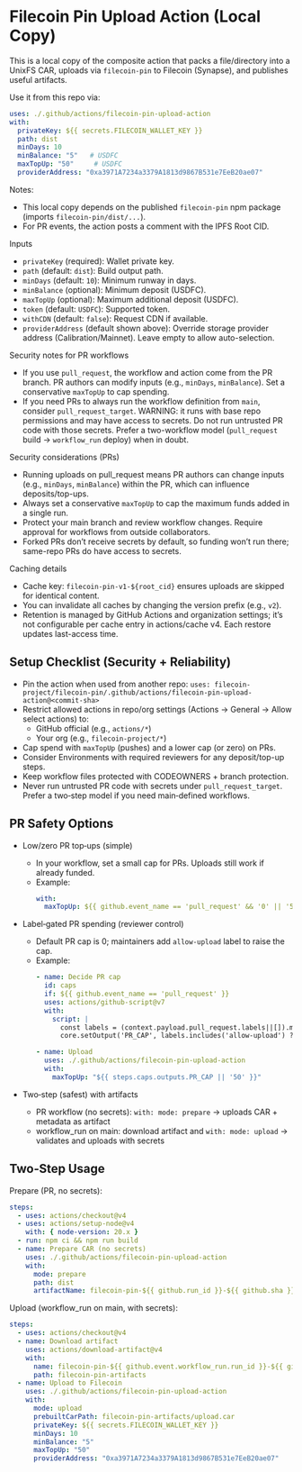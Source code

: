 # Filecoin Pin Upload Action (Local Copy)

This is a local copy of the composite action that packs a file/directory into a UnixFS CAR, uploads via `filecoin-pin` to Filecoin (Synapse), and publishes useful artifacts.

Use it from this repo via:

```yaml
uses: ./.github/actions/filecoin-pin-upload-action
with:
  privateKey: ${{ secrets.FILECOIN_WALLET_KEY }}
  path: dist
  minDays: 10
  minBalance: "5"   # USDFC
  maxTopUp: "50"     # USDFC
  providerAddress: "0xa3971A7234a3379A1813d9867B531e7EeB20ae07"
```

Notes:
- This local copy depends on the published `filecoin-pin` npm package (imports `filecoin-pin/dist/...`).
- For PR events, the action posts a comment with the IPFS Root CID.

Inputs
- `privateKey` (required): Wallet private key.
- `path` (default: `dist`): Build output path.
- `minDays` (default: `10`): Minimum runway in days.
- `minBalance` (optional): Minimum deposit (USDFC).
- `maxTopUp` (optional): Maximum additional deposit (USDFC).
- `token` (default: `USDFC`): Supported token.
- `withCDN` (default: `false`): Request CDN if available.
- `providerAddress` (default shown above): Override storage provider address (Calibration/Mainnet). Leave empty to allow auto-selection.

Security notes for PR workflows
- If you use `pull_request`, the workflow and action come from the PR branch. PR authors can modify inputs (e.g., `minDays`, `minBalance`). Set a conservative `maxTopUp` to cap spending.
- If you need PRs to always run the workflow definition from `main`, consider `pull_request_target`. WARNING: it runs with base repo permissions and may have access to secrets. Do not run untrusted PR code with those secrets. Prefer a two-workflow model (`pull_request` build → `workflow_run` deploy) when in doubt.

Security considerations (PRs)
- Running uploads on pull_request means PR authors can change inputs (e.g., `minDays`, `minBalance`) within the PR, which can influence deposits/top-ups.
- Always set a conservative `maxTopUp` to cap the maximum funds added in a single run.
- Protect your main branch and review workflow changes. Require approval for workflows from outside collaborators.
- Forked PRs don’t receive secrets by default, so funding won’t run there; same-repo PRs do have access to secrets.

Caching details
- Cache key: `filecoin-pin-v1-${root_cid}` ensures uploads are skipped for identical content.
- You can invalidate all caches by changing the version prefix (e.g., `v2`).
- Retention is managed by GitHub Actions and organization settings; it’s not configurable per cache entry in actions/cache v4. Each restore updates last-access time.

## Setup Checklist (Security + Reliability)

- Pin the action when used from another repo: `uses: filecoin-project/filecoin-pin/.github/actions/filecoin-pin-upload-action@<commit-sha>`
- Restrict allowed actions in repo/org settings (Actions → General → Allow select actions) to:
  - GitHub official (e.g., `actions/*`)
  - Your org (e.g., `filecoin-project/*`)
- Cap spend with `maxTopUp` (pushes) and a lower cap (or zero) on PRs.
- Consider Environments with required reviewers for any deposit/top-up steps.
- Keep workflow files protected with CODEOWNERS + branch protection.
- Never run untrusted PR code with secrets under `pull_request_target`. Prefer a two‑step model if you need main‑defined workflows.

## PR Safety Options

- Low/zero PR top‑ups (simple)
  - In your workflow, set a small cap for PRs. Uploads still work if already funded.
  - Example:
    ```yaml
    with:
      maxTopUp: ${{ github.event_name == 'pull_request' && '0' || '50' }}
    ```

- Label‑gated PR spending (reviewer control)
  - Default PR cap is 0; maintainers add `allow-upload` label to raise the cap.
  - Example:
    ```yaml
    - name: Decide PR cap
      id: caps
      if: ${{ github.event_name == 'pull_request' }}
      uses: actions/github-script@v7
      with:
        script: |
          const labels = (context.payload.pull_request.labels||[]).map(l=>l.name)
          core.setOutput('PR_CAP', labels.includes('allow-upload') ? '5' : '0')

    - name: Upload
      uses: ./.github/actions/filecoin-pin-upload-action
      with:
        maxTopUp: "${{ steps.caps.outputs.PR_CAP || '50' }}"
    ```

- Two‑step (safest) with artifacts
  - PR workflow (no secrets): `with: mode: prepare` → uploads CAR + metadata as artifact
  - workflow_run on main: download artifact and `with: mode: upload` → validates and uploads with secrets

## Two‑Step Usage

Prepare (PR, no secrets):
```yaml
steps:
  - uses: actions/checkout@v4
  - uses: actions/setup-node@v4
    with: { node-version: 20.x }
  - run: npm ci && npm run build
  - name: Prepare CAR (no secrets)
    uses: ./.github/actions/filecoin-pin-upload-action
    with:
      mode: prepare
      path: dist
      artifactName: filecoin-pin-${{ github.run_id }}-${{ github.sha }}
```

Upload (workflow_run on main, with secrets):
```yaml
steps:
  - uses: actions/checkout@v4
  - name: Download artifact
    uses: actions/download-artifact@v4
    with:
      name: filecoin-pin-${{ github.event.workflow_run.run_id }}-${{ github.event.workflow_run.head_sha }}
      path: filecoin-pin-artifacts
  - name: Upload to Filecoin
    uses: ./.github/actions/filecoin-pin-upload-action
    with:
      mode: upload
      prebuiltCarPath: filecoin-pin-artifacts/upload.car
      privateKey: ${{ secrets.FILECOIN_WALLET_KEY }}
      minDays: 10
      minBalance: "5"
      maxTopUp: "50"
      providerAddress: "0xa3971A7234a3379A1813d9867B531e7EeB20ae07"
```
